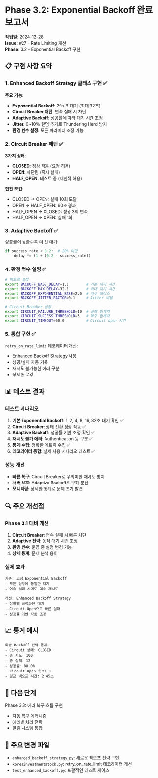 # Phase 3.2: Exponential Backoff 완료 보고서

**작업일**: 2024-12-28  
**Issue**: #27 - Rate Limiting 개선  
**Phase**: 3.2 - Exponential Backoff 구현

## 📋 구현 사항 요약

### 1. Enhanced Backoff Strategy 클래스 구현 ✅

**주요 기능**:
- **Exponential Backoff**: 2^n 초 대기 (최대 32초)
- **Circuit Breaker 패턴**: 연속 실패 시 차단
- **Adaptive Backoff**: 성공률에 따라 대기 시간 조정
- **Jitter**: 0~10% 랜덤 추가로 Thundering Herd 방지
- **환경 변수 설정**: 모든 파라미터 조정 가능

### 2. Circuit Breaker 패턴 ✅

**3가지 상태**:
- **CLOSED**: 정상 작동 (요청 허용)
- **OPEN**: 차단됨 (즉시 실패)
- **HALF_OPEN**: 테스트 중 (제한적 허용)

**전환 조건**:
- CLOSED → OPEN: 실패 10회 도달
- OPEN → HALF_OPEN: 60초 경과
- HALF_OPEN → CLOSED: 성공 3회 연속
- HALF_OPEN → OPEN: 실패 1회

### 3. Adaptive Backoff ✅

성공률이 낮을수록 더 긴 대기:
```python
if success_rate < 0.2:  # 20% 미만
    delay *= (1 + (0.2 - success_rate))
```

### 4. 환경 변수 설정 ✅

```bash
# 백오프 설정
export BACKOFF_BASE_DELAY=1.0        # 기본 대기 시간
export BACKOFF_MAX_DELAY=32.0        # 최대 대기 시간
export BACKOFF_EXPONENTIAL_BASE=2.0  # 지수 베이스
export BACKOFF_JITTER_FACTOR=0.1     # Jitter 비율

# Circuit Breaker 설정
export CIRCUIT_FAILURE_THRESHOLD=10  # 실패 임계치
export CIRCUIT_SUCCESS_THRESHOLD=3   # 복구 임계치
export CIRCUIT_TIMEOUT=60.0          # Circuit open 시간
```

### 5. 통합 구현 ✅

`retry_on_rate_limit` 데코레이터 개선:
- Enhanced Backoff Strategy 사용
- 성공/실패 자동 기록
- 재시도 불가능한 에러 구분
- 상세한 로깅

## 📊 테스트 결과

### 테스트 시나리오
1. **기본 Exponential Backoff**: 1, 2, 4, 8, 16, 32초 대기 확인 ✅
2. **Circuit Breaker**: 상태 전환 정상 작동 ✅
3. **Adaptive Backoff**: 성공률 기반 조정 확인 ✅
4. **재시도 불가 에러**: Authentication 등 구분 ✅
5. **통계 수집**: 정확한 메트릭 수집 ✅
6. **데코레이터 통합**: 실제 사용 시나리오 테스트 ✅

### 성능 개선
- **빠른 복구**: Circuit Breaker로 무의미한 재시도 방지
- **서버 보호**: Adaptive Backoff로 부하 분산
- **모니터링**: 상세한 통계로 문제 조기 발견

## 🔍 주요 개선점

### Phase 3.1 대비 개선
1. **Circuit Breaker**: 연속 실패 시 빠른 차단
2. **Adaptive 전략**: 동적 대기 시간 조정
3. **환경 변수**: 운영 중 설정 변경 가능
4. **상세 통계**: 문제 분석 용이

### 실제 효과
```
기존: 고정 Exponential Backoff
- 모든 상황에 동일한 대기
- 연속 실패 시에도 계속 재시도

개선: Enhanced Backoff Strategy
- 상황별 최적화된 대기
- Circuit Open으로 빠른 실패
- 성공률 기반 자동 조정
```

## 📈 통계 예시

```
최종 Backoff 전략 통계:
- Circuit 상태: CLOSED
- 총 시도: 100
- 총 실패: 12
- 성공률: 88.0%
- Circuit Open 횟수: 1
- 평균 백오프 시간: 2.45초
```

## 🔄 다음 단계

Phase 3.3: 에러 복구 흐름 구현
- 자동 복구 메커니즘
- 에러별 처리 전략
- 알림 시스템 통합

## 📝 주요 변경 파일
- `enhanced_backoff_strategy.py`: 새로운 백오프 전략 구현
- `koreainvestmentstock.py`: retry_on_rate_limit 데코레이터 개선
- `test_enhanced_backoff.py`: 포괄적인 테스트 케이스 